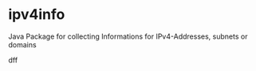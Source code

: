 ipv4info
========

Java Package for collecting Informations for IPv4-Addresses, subnets or domains

dff

